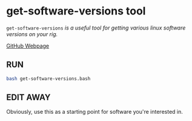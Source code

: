 # get-software-versions tool

`get-software-versions` _is a useful tool for
getting various linux software versions on your rig._

[GitHub Webpage](https://jeffdecola.github.io/my-linux-shell-scripts/)

## RUN

```bash
bash get-software-versions.bash
```

## EDIT AWAY

Obviously, use this as a starting point for software you're interested in.
